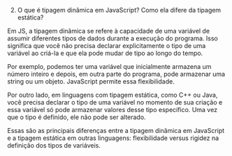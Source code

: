 2. O que é tipagem dinâmica em JavaScript? Como ela difere da tipagem estática?

Em JS, a tipagem dinâmica se refere à capacidade de uma variável de assumir diferentes tipos de dados durante a execução do programa. Isso significa que você não precisa declarar explicitamente o tipo de uma variável ao criá-la e que ela pode mudar de tipo ao longo do tempo.

Por exemplo, podemos ter uma variável que inicialmente armazena um número inteiro e depois, em outra parte do programa, pode armazenar uma string ou um objeto. JavaScript permite essa flexibilidade.

Por outro lado, em linguagens com tipagem estática, como C++ ou Java, você precisa declarar o tipo de uma variável no momento de sua criação e essa variável só pode armazenar valores desse tipo específico. Uma vez que o tipo é definido, ele não pode ser alterado.

Essas são as principais diferenças entre a tipagem dinâmica em JavaScript e a tipagem estática em outras linguagens: flexibilidade versus rigidez na definição dos tipos de variáveis.
